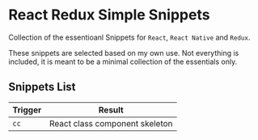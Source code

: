 # React Redux Simple Snippets
Collection of the essentioanl Snippets for `React`, `React Native` and `Redux`.

These snippets are selected based on my own use. Not everything is included, it is meant to be a minimal collection of the essentials only.

## Snippets List
| Trigger | Result |
| ------- | ------ |
| `cc`   | React class component skeleton |
